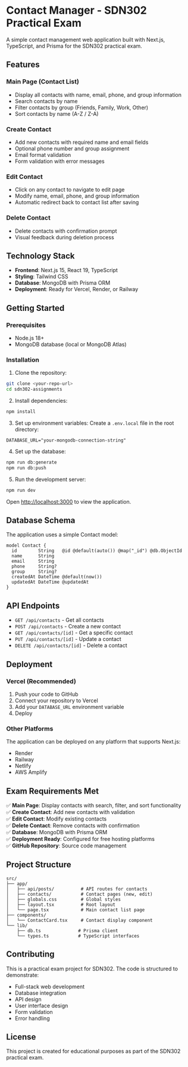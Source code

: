 # Contact Manager - SDN302 Practical Exam

A simple contact management web application built with Next.js, TypeScript, and Prisma for the SDN302 practical exam.

## Features

### Main Page (Contact List)
- Display all contacts with name, email, phone, and group information
- Search contacts by name
- Filter contacts by group (Friends, Family, Work, Other)
- Sort contacts by name (A-Z / Z-A)

### Create Contact
- Add new contacts with required name and email fields
- Optional phone number and group assignment
- Email format validation
- Form validation with error messages

### Edit Contact
- Click on any contact to navigate to edit page
- Modify name, email, phone, and group information
- Automatic redirect back to contact list after saving

### Delete Contact
- Delete contacts with confirmation prompt
- Visual feedback during deletion process

## Technology Stack

- **Frontend**: Next.js 15, React 19, TypeScript
- **Styling**: Tailwind CSS
- **Database**: MongoDB with Prisma ORM
- **Deployment**: Ready for Vercel, Render, or Railway

## Getting Started

### Prerequisites
- Node.js 18+ 
- MongoDB database (local or MongoDB Atlas)

### Installation

1. Clone the repository:
```bash
git clone <your-repo-url>
cd sdn302-assignments
```

2. Install dependencies:
```bash
npm install
```

3. Set up environment variables:
Create a `.env.local` file in the root directory:
```env
DATABASE_URL="your-mongodb-connection-string"
```

4. Set up the database:
```bash
npm run db:generate
npm run db:push
```

5. Run the development server:
```bash
npm run dev
```

Open [http://localhost:3000](http://localhost:3000) to view the application.

## Database Schema

The application uses a simple Contact model:

```prisma
model Contact {
  id        String   @id @default(auto()) @map("_id") @db.ObjectId
  name      String
  email     String
  phone     String?
  group     String?
  createdAt DateTime @default(now())
  updatedAt DateTime @updatedAt
}
```

## API Endpoints

- `GET /api/contacts` - Get all contacts
- `POST /api/contacts` - Create a new contact
- `GET /api/contacts/[id]` - Get a specific contact
- `PUT /api/contacts/[id]` - Update a contact
- `DELETE /api/contacts/[id]` - Delete a contact

## Deployment

### Vercel (Recommended)
1. Push your code to GitHub
2. Connect your repository to Vercel
3. Add your `DATABASE_URL` environment variable
4. Deploy

### Other Platforms
The application can be deployed on any platform that supports Next.js:
- Render
- Railway
- Netlify
- AWS Amplify

## Exam Requirements Met

✅ **Main Page**: Display contacts with search, filter, and sort functionality  
✅ **Create Contact**: Add new contacts with validation  
✅ **Edit Contact**: Modify existing contacts  
✅ **Delete Contact**: Remove contacts with confirmation  
✅ **Database**: MongoDB with Prisma ORM  
✅ **Deployment Ready**: Configured for free hosting platforms  
✅ **GitHub Repository**: Source code management  

## Project Structure

```
src/
├── app/
│   ├── api/posts/          # API routes for contacts
│   ├── contacts/           # Contact pages (new, edit)
│   ├── globals.css         # Global styles
│   ├── layout.tsx          # Root layout
│   └── page.tsx            # Main contact list page
├── components/
│   └── ContactCard.tsx     # Contact display component
└── lib/
    ├── db.ts              # Prisma client
    └── types.ts           # TypeScript interfaces
```

## Contributing

This is a practical exam project for SDN302. The code is structured to demonstrate:
- Full-stack web development
- Database integration
- API design
- User interface design
- Form validation
- Error handling

## License

This project is created for educational purposes as part of the SDN302 practical exam.
